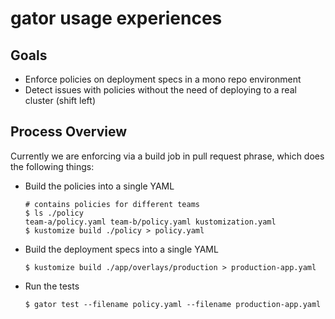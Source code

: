 # gator usage experiences

## Goals

- Enforce policies on deployment specs in a mono repo environment
- Detect issues with policies without the need of deploying to a real cluster (shift left)

## Process Overview

Currently we are enforcing via a build job in pull request phrase, which does the following things:

- Build the policies into a single YAML

  ```
  # contains policies for different teams
  $ ls ./policy
  team-a/policy.yaml team-b/policy.yaml kustomization.yaml
  $ kustomize build ./policy > policy.yaml
  ```
- Build the deployment specs into a single YAML

  ```
  $ kustomize build ./app/overlays/production > production-app.yaml
  ```

- Run the tests

  ```
  $ gator test --filename policy.yaml --filename production-app.yaml
  ```